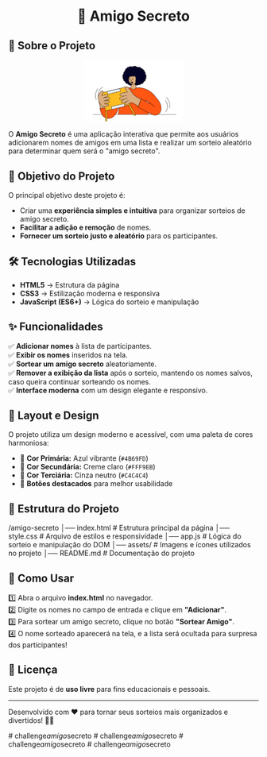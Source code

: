 <h1 align="center">🎁 Amigo Secreto</h1>

## 📌 Sobre o Projeto

<p align="center">
  <img src="assets/amigo-secreto.png" alt="Logo Amigo Secreto" width="200">
</p>

O **Amigo Secreto** é uma aplicação interativa que permite aos usuários adicionarem nomes de amigos em uma lista e realizar um sorteio aleatório para determinar quem será o "amigo secreto".

## 🎯 Objetivo do Projeto

O principal objetivo deste projeto é:
- Criar uma **experiência simples e intuitiva** para organizar sorteios de amigo secreto.
- **Facilitar a adição e remoção** de nomes.
- **Fornecer um sorteio justo e aleatório** para os participantes.

## 🛠 Tecnologias Utilizadas

- **HTML5** → Estrutura da página
- **CSS3** → Estilização moderna e responsiva
- **JavaScript (ES6+)** → Lógica do sorteio e manipulação

## ✨ Funcionalidades

✅ **Adicionar nomes** à lista de participantes.  
✅ **Exibir os nomes** inseridos na tela.  
✅ **Sortear um amigo secreto** aleatoriamente.  
✅ **Remover a exibição da lista** após o sorteio, mantendo os nomes salvos, caso queira continuar sorteando os nomes.  
✅ **Interface moderna** com um design elegante e responsivo.  

## 🎨 Layout e Design

O projeto utiliza um design moderno e acessível, com uma paleta de cores harmoniosa:

- 🎨 **Cor Primária:** Azul vibrante (`#4B69FD`)
- 🎨 **Cor Secundária:** Creme claro (`#FFF9EB`)
- 🎨 **Cor Terciária:** Cinza neutro (`#C4C4C4`)
- 🎨 **Botões destacados** para melhor usabilidade

## 📂 Estrutura do Projeto

/amigo-secreto │── index.html # Estrutura principal da página │── style.css # Arquivo de estilos e responsividade │── app.js # Lógica do sorteio e manipulação do DOM │── assets/ # Imagens e ícones utilizados no projeto │── README.md # Documentação do projeto


## 🚀 Como Usar

1️⃣ Abra o arquivo **index.html** no navegador.  
2️⃣ Digite os nomes no campo de entrada e clique em **"Adicionar"**.  
3️⃣ Para sortear um amigo secreto, clique no botão **"Sortear Amigo"**.  
4️⃣ O nome sorteado aparecerá na tela, e a lista será ocultada para surpresa dos participantes!  

## 📜 Licença

Este projeto é de **uso livre** para fins educacionais e pessoais.

---

Desenvolvido com ❤️ para tornar seus sorteios mais organizados e divertidos! 🚀🎁


#   c h a l l e n g e _ a m i g o _ s e c r e t o 
 
 #   c h a l l e n g e _ a m i g o _ s e c r e t o 
 
 #   c h a l l e n g e _ a m i g o _ s e c r e t o 
 
 #   c h a l l e n g e _ a m i g o _ s e c r e t o 
 
 
